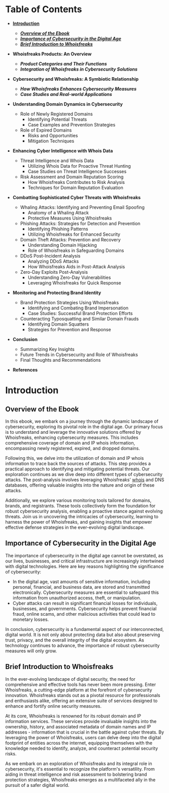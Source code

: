 # Table of Contents

- [**Introduction**](#Introduction)
   - [***Overview of the Ebook***](#overview-of-the-ebook)
   - [***Importance of Cybersecurity in the Digital Age***](#importance-of-cybersecurity-in-the-digital-age)
   - [***Brief Introduction to Whoisfreaks***](#brief-introduction-to-whoisfreaks)

- **Whoisfreaks Products: An Overview**
   - ***Product Categories and Their Functions***
   - ***Integration of Whoisfreaks in Cybersecurity Solutions***

- **Cybersecurity and Whoisfreaks: A Symbiotic Relationship**
   - ***How Whoisfreaks Enhances Cybersecurity Measures***
   - ***Case Studies and Real-world Applications***

- **Understanding Domain Dynamics in Cybersecurity**
   - Role of Newly Registered Domains
       - Identifying Potential Threats
       - Case Examples and Prevention Strategies
   - Role of Expired Domains
       - Risks and Opportunities
       - Mitigation Techniques

- **Enhancing Cyber Intelligence with Whois Data**
   - Threat Intelligence and Whois Data
       - Utilizing Whois Data for Proactive Threat Hunting
       - Case Studies on Threat Intelligence Successes
   - Risk Assessment and Domain Reputation Scoring
       - How Whoisfreaks Contributes to Risk Analysis
       - Techniques for Domain Reputation Evaluation

- **Combatting Sophisticated Cyber Threats with Whoisfreaks**
   - Whaling Attacks: Identifying and Preventing Email Spoofing
       - Anatomy of a Whaling Attack
       - Protective Measures Using Whoisfreaks
   - Phishing Attacks: Strategies for Detection and Prevention
       - Identifying Phishing Patterns
       - Utilizing Whoisfreaks for Enhanced Security
   - Domain Theft Attacks: Prevention and Recovery
       - Understanding Domain Hijacking
       - Role of Whoisfreaks in Safeguarding Domains
   - DDoS Post-Incident Analysis
       - Analyzing DDoS Attacks
       - How Whoisfreaks Aids in Post-Attack Analysis
   - Zero-Day Exploits Post-Analysis
       - Understanding Zero-Day Vulnerabilities
       - Leveraging Whoisfreaks for Quick Response

- **Monitoring and Protecting Brand Identity**
   - Brand Protection Strategies Using Whoisfreaks
       - Identifying and Combating Brand Impersonation
       - Case Studies: Successful Brand Protection Efforts
   - Counteracting Typosquatting and Similar Domain Frauds
       - Identifying Domain Squatters
       - Strategies for Prevention and Response

- **Conclusion**
   - Summarizing Key Insights
   - Future Trends in Cybersecurity and Role of Whoisfreaks
   - Final Thoughts and Recommendations

- **References**


# Introduction

## Overview of the Ebook

In this ebook, we embark on a journey through the dynamic landscape of cybersecurity, exploring its pivotal role in the digital age. Our primary focus is to understand and leverage the innovative solutions offered by Whoisfreaks, enhancing cybersecurity measures. This includes comprehensive coverage of domain and IP whois information, encompassing newly registered, expired, and dropped domains.

Following this, we delve into the utilization of domain and IP whois information to trace back the sources of attacks. This step provides a practical approach to identifying and mitigating potential threats. Our exploration continues as we dive deep into different types of cybersecurity attacks. The post-analysis involves leveraging Whoisfreaks' [whois]() and DNS databases, offering valuable insights into the nature and origin of these attacks.

Additionally, we explore various monitoring tools tailored for domains, brands, and registrants. These tools collectively form the foundation for robust cybersecurity analysis, enabling a proactive stance against evolving threats. Join us in uncovering the intricacies of cybersecurity, learning to harness the power of Whoisfreaks, and gaining insights that empower effective defense strategies in the ever-evolving digital landscape.

## Importance of Cybersecurity in the Digital Age
The importance of cybersecurity in the digital age cannot be overstated, as our lives, businesses, and critical infrastructure are increasingly intertwined with digital technologies. Here are key reasons highlighting the significance of cybersecurity:
   - In the digital age, vast amounts of sensitive information, including personal, financial, and business data, are stored and transmitted electronically. Cybersecurity measures are essential to safeguard this information from unauthorized access, theft, or manipulation.
   - Cyber attacks can result in significant financial losses for individuals, businesses, and governments. Cybersecurity helps prevent financial fraud, online scams, and other malicious activities that could lead to monetary losses.

In conclusion, cybersecurity is a fundamental aspect of our interconnected, digital world. It is not only about protecting data but also about preserving trust, privacy, and the overall integrity of the digital ecosystem. As technology continues to advance, the importance of robust cybersecurity measures will only grow.

## Brief Introduction to Whoisfreaks
In the ever-evolving landscape of digital security, the need for comprehensive and effective tools has never been more pressing. Enter Whoisfreaks, a cutting-edge platform at the forefront of cybersecurity innovation. Whoisfreaks stands out as a pivotal resource for professionals and enthusiasts alike, offering an extensive suite of services designed to enhance and fortify online security measures.

At its core, Whoisfreaks is renowned for its robust domain and IP information services. These services provide invaluable insights into the ownership, history, and associated metadata of domain names and IP addresses - information that is crucial in the battle against cyber threats. By leveraging the power of Whoisfreaks, users can delve deep into the digital footprint of entities across the internet, equipping themselves with the knowledge needed to identify, analyze, and counteract potential security risks.

As we embark on an exploration of Whoisfreaks and its integral role in cybersecurity, it's essential to recognize the platform's versatility. From aiding in threat intelligence and risk assessment to bolstering brand protection strategies, Whoisfreaks emerges as a multifaceted ally in the pursuit of a safer digital world.
